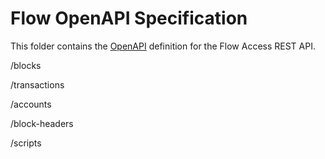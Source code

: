 # Flow OpenAPI Specification

This folder contains the [OpenAPI](https://github.com/OAI/OpenAPI-Specification) definition for the Flow Access REST API.


/blocks

/transactions

/accounts

/block-headers

/scripts